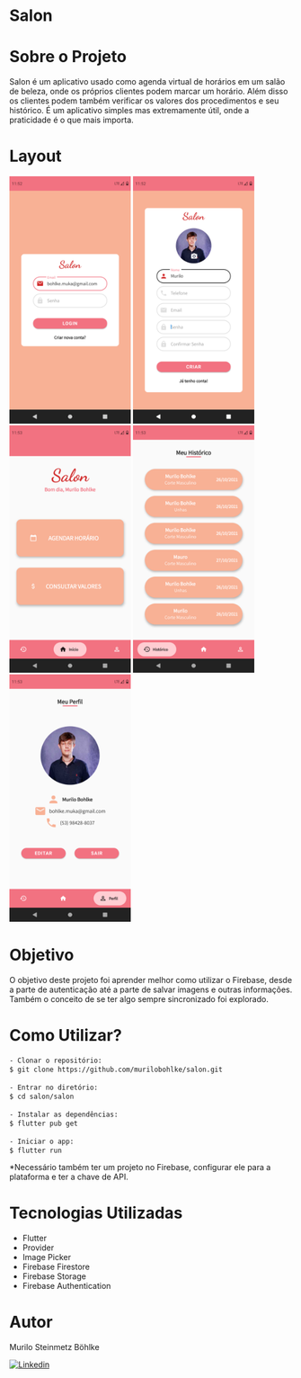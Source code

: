 # Salon

# Sobre o Projeto
Salon é um aplicativo usado como agenda virtual de horários em um salão de beleza, onde os próprios clientes podem marcar um horário. Além disso os clientes podem também verificar os valores dos procedimentos e seu histórico. É um aplicativo simples mas extremamente útil, onde a praticidade é o que mais importa.

# Layout

<img src="images/img1.png" width="216" height="440"> <img src="images/img2.png" width="216" height="440"> <img src="images/img3.png" width="216" height="440"> <img src="images/img4.png" width="216" height="440"> <img src="images/img5.png" width="216" height="440">


# Objetivo
O objetivo deste projeto foi aprender melhor como utilizar o Firebase, desde a parte de autenticação até a parte de salvar imagens e outras informações. Também o conceito de se ter algo sempre sincronizado foi explorado.

# Como Utilizar?

~~~
- Clonar o repositório:
$ git clone https://github.com/murilobohlke/salon.git

- Entrar no diretório:
$ cd salon/salon

- Instalar as dependências:
$ flutter pub get

- Iniciar o app: 
$ flutter run
~~~

*Necessário também ter um projeto no Firebase, configurar ele para a plataforma e ter a chave de API.

# Tecnologias Utilizadas
- Flutter
- Provider
- Image Picker
- Firebase Firestore
- Firebase Storage
- Firebase Authentication

# Autor
Murilo Steinmetz Böhlke

[![Linkedin](https://img.shields.io/badge/-LinkedIn-blue?style=flat&logo=Linkedin&logoColor=white)](https://www.linkedin.com/in/murilobohlke/)
